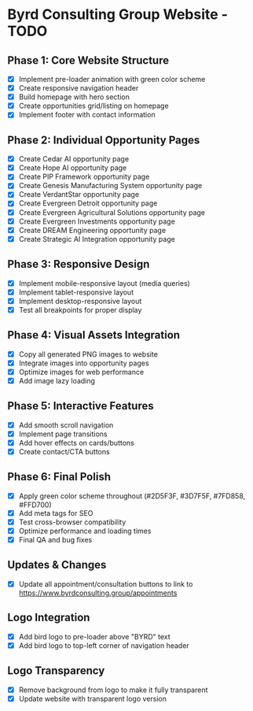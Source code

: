 # Byrd Consulting Group Website - TODO

## Phase 1: Core Website Structure
- [x] Implement pre-loader animation with green color scheme
- [x] Create responsive navigation header
- [x] Build homepage with hero section
- [x] Create opportunities grid/listing on homepage
- [x] Implement footer with contact information

## Phase 2: Individual Opportunity Pages
- [x] Create Cedar AI opportunity page
- [x] Create Hope AI opportunity page
- [x] Create PIP Framework opportunity page
- [x] Create Genesis Manufacturing System opportunity page
- [x] Create VerdantStar opportunity page
- [x] Create Evergreen Detroit opportunity page
- [x] Create Evergreen Agricultural Solutions opportunity page
- [x] Create Evergreen Investments opportunity page
- [x] Create DREAM Engineering opportunity page
- [x] Create Strategic AI Integration opportunity page

## Phase 3: Responsive Design
- [x] Implement mobile-responsive layout (media queries)
- [x] Implement tablet-responsive layout
- [x] Implement desktop-responsive layout
- [x] Test all breakpoints for proper display

## Phase 4: Visual Assets Integration
- [x] Copy all generated PNG images to website
- [x] Integrate images into opportunity pages
- [x] Optimize images for web performance
- [x] Add image lazy loading

## Phase 5: Interactive Features
- [x] Add smooth scroll navigation
- [x] Implement page transitions
- [x] Add hover effects on cards/buttons
- [x] Create contact/CTA buttons

## Phase 6: Final Polish
- [x] Apply green color scheme throughout (#2D5F3F, #3D7F5F, #7FD858, #FFD700)
- [x] Add meta tags for SEO
- [x] Test cross-browser compatibility
- [x] Optimize performance and loading times
- [x] Final QA and bug fixes

## Updates & Changes
- [x] Update all appointment/consultation buttons to link to https://www.byrdconsulting.group/appointments

## Logo Integration
- [x] Add bird logo to pre-loader above "BYRD" text
- [x] Add bird logo to top-left corner of navigation header

## Logo Transparency
- [x] Remove background from logo to make it fully transparent
- [x] Update website with transparent logo version
